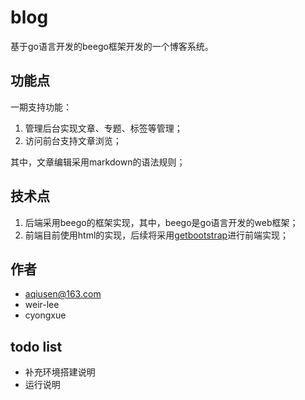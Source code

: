 # blog

基于go语言开发的beego框架开发的一个博客系统。

## 功能点

一期支持功能：
    
1. 管理后台实现文章、专题、标签等管理；
2. 访问前台支持文章浏览；
    
其中，文章编辑采用markdown的语法规则；
    
## 技术点

1. 后端采用beego的框架实现，其中，beego是go语言开发的web框架；
2. 前端目前使用html的实现，后续将采用[getbootstrap](https://getbootstrap.com)进行前端实现；

## 作者

- aqiusen@163.com
- weir-lee
- cyongxue



## todo list

- 补充环境搭建说明
- 运行说明

